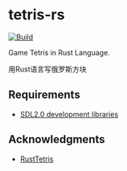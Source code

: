 # tetris-rs

[![Build](https://github.com/heropoo/tetris-rs/actions/workflows/build.yml/badge.svg)](https://github.com/heropoo/tetris-rs/actions/workflows/build.yml)

Game Tetris in Rust Language.

用Rust语言写俄罗斯方块

## Requirements
- [SDL2.0 development libraries](https://github.com/Rust-SDL2/rust-sdl2#sdl20-development-libraries)


## Acknowledgments
- [RustTetris](https://github.com/bigOconstant/RustTetris)